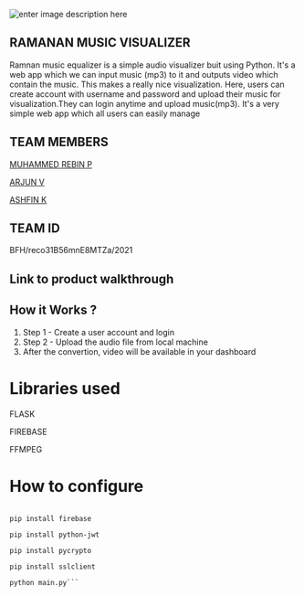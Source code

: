 ![enter image description here](https://github.com/rebin03/Ramanan-music-equalizer/blob/master/Bfh%20%281%29.png)
## **RAMANAN MUSIC VISUALIZER**

Ramnan music equalizer is a simple audio visualizer buit using Python. It's a web app which we can input music (mp3) to it and outputs video which contain the music. This makes a really nice visualization. Here, users can create account with username and password and upload their music for visualization.They can login anytime and upload music(mp3). It's a very simple web app which all users can easily manage


## TEAM MEMBERS
[MUHAMMED REBIN P](https://github.com/rebin03)

[ARJUN V](https://github.com/arjunvaradiyill)

[ASHFIN K](https://github.com/ashfink4)



## TEAM ID
BFH/reco31B56mnE8MTZa/2021

## Link to product walkthrough



## How it Works ?

1.  Step 1 - Create a user account and login
2.  Step 2 - Upload the audio file from local machine
3. After the convertion, video will be available in your dashboard


# Libraries used

FLASK

FIREBASE

FFMPEG

# How to configure


```pip install flask

pip install firebase

pip install python-jwt

pip install pycrypto

pip install sslclient

python main.py```

